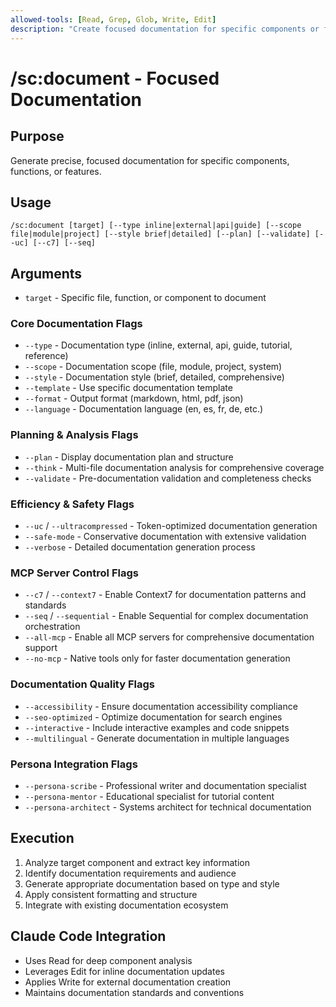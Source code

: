 ```yaml
---
allowed-tools: [Read, Grep, Glob, Write, Edit]
description: "Create focused documentation for specific components or features"
---
```


# /sc:document - Focused Documentation

## Purpose
Generate precise, focused documentation for specific components, functions, or features.

## Usage
```
/sc:document [target] [--type inline|external|api|guide] [--scope file|module|project] [--style brief|detailed] [--plan] [--validate] [--uc] [--c7] [--seq]
```

## Arguments
- `target` - Specific file, function, or component to document

### Core Documentation Flags
- `--type` - Documentation type (inline, external, api, guide, tutorial, reference)
- `--scope` - Documentation scope (file, module, project, system)
- `--style` - Documentation style (brief, detailed, comprehensive)
- `--template` - Use specific documentation template
- `--format` - Output format (markdown, html, pdf, json)
- `--language` - Documentation language (en, es, fr, de, etc.)

### Planning & Analysis Flags
- `--plan` - Display documentation plan and structure
- `--think` - Multi-file documentation analysis for comprehensive coverage
- `--validate` - Pre-documentation validation and completeness checks

### Efficiency & Safety Flags
- `--uc` / `--ultracompressed` - Token-optimized documentation generation
- `--safe-mode` - Conservative documentation with extensive validation
- `--verbose` - Detailed documentation generation process

### MCP Server Control Flags
- `--c7` / `--context7` - Enable Context7 for documentation patterns and standards
- `--seq` / `--sequential` - Enable Sequential for complex documentation orchestration
- `--all-mcp` - Enable all MCP servers for comprehensive documentation support
- `--no-mcp` - Native tools only for faster documentation generation

### Documentation Quality Flags
- `--accessibility` - Ensure documentation accessibility compliance
- `--seo-optimized` - Optimize documentation for search engines
- `--interactive` - Include interactive examples and code snippets
- `--multilingual` - Generate documentation in multiple languages

### Persona Integration Flags
- `--persona-scribe` - Professional writer and documentation specialist
- `--persona-mentor` - Educational specialist for tutorial content
- `--persona-architect` - Systems architect for technical documentation

## Execution
1. Analyze target component and extract key information
2. Identify documentation requirements and audience
3. Generate appropriate documentation based on type and style
4. Apply consistent formatting and structure
5. Integrate with existing documentation ecosystem

## Claude Code Integration
- Uses Read for deep component analysis
- Leverages Edit for inline documentation updates
- Applies Write for external documentation creation
- Maintains documentation standards and conventions